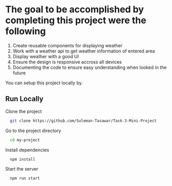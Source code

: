 <h1>The goal to be accomplished by completing this project were the following</b></h1>


1. Create reusable components for displaying weather
2. Work with a weather api to get weather information of entered area
3. Display weather with a good UI
4. Ensure the design is responsive accross all devices
5. Documenting the code to ensure easy understanding when looked in the future

<p>You can setup this project locally by.</p>

## Run Locally

Clone the project

```bash
  git clone https://github.com/Suleman-Tasawar/Task-3-Mini-Project
```

Go to the project directory

```bash
  cd my-project
```

Install dependencies

```bash
  npm install
```

Start the server

```bash
  npm run start
```



